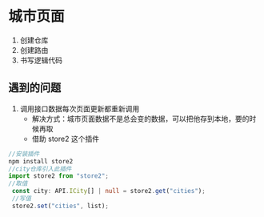 # 城市页面

1. 创建仓库
2. 创建路由
3. 书写逻辑代码

## 遇到的问题

1. 调用接口数据每次页面更新都重新调用
   - 解决方式：城市页面数据不是总会变的数据，可以把他存到本地，要的时候再取
   - 借助 store2 这个插件

```ts
//安装插件
npm install store2
//city仓库引入此插件
import store2 from "store2";
//取值
 const city: API.ICity[] | null = store2.get("cities");
 //写值
 store2.set("cities", list);
```
